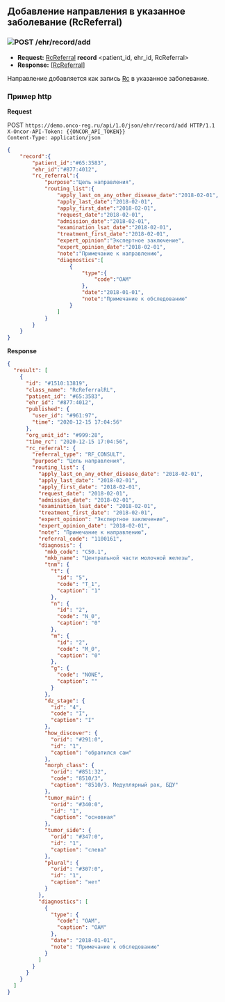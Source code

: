 ## Добавление направления в указанное заболевание (RcReferral)

### ![POST](../../../../../img/post.png) /ehr/record/add
* **Request:** [RcReferral](../../../../../types/types.md#com.siams.med.api.Rc.RcReferral) **record** <patient_id, ehr_id, RcReferral>
* **Response:** [[RcReferral](../../../../../types/types.md#com.siams.med.api.Rc.RcReferral)]

Направление добавляется как запись [Rc](../../../../../types/types.md#com.siams.med.api.Rc) в указанное заболевание.

### Пример http

**Request**

POST `https://demo.onco-reg.ru/api/1.0/json/ehr/record/add HTTP/1.1`  
`X-Oncor-API-Token: {{ONCOR_API_TOKEN}}`  
`Content-Type: application/json`  

```json
{
    "record":{
        "patient_id":"#65:3583",
        "ehr_id":"#877:4012",
        "rc_referral":{
            "purpose":"Цель направления",
            "routing_list":{
                "apply_last_on_any_other_disease_date":"2018-02-01",
                "apply_last_date":"2018-02-01",
                "apply_first_date":"2018-02-01",
                "request_date":"2018-02-01",
                "admission_date":"2018-02-01",
                "examination_lsat_date":"2018-02-01",
                "treatment_first_date":"2018-02-01",
                "expert_opinion":"Экспертное заключение",
                "expert_opinion_date":"2018-02-01",
                "note":"Примечание к направлению",
                "diagnostics":[
                    {
                        "type":{
                            "code":"OAM"
                        },
                        "date":"2018-01-01",
                        "note":"Примечание к обследованию"
                    }
                ]
            }
        }
    }
}
```

**Response**
```json
{
  "result": [
    {
      "id": "#1510:13819",
      "class_name": "RcReferralRL",
      "patient_id": "#65:3583",
      "ehr_id": "#877:4012",
      "published": {
        "user_id": "#961:97",
        "time": "2020-12-15 17:04:56"
      },
      "org_unit_id": "#999:28",
      "time_rc": "2020-12-15 17:04:56",
      "rc_referral": {
        "referral_type": "RF_CONSULT",
        "purpose": "Цель направления",
        "routing_list": {
          "apply_last_on_any_other_disease_date": "2018-02-01",
          "apply_last_date": "2018-02-01",
          "apply_first_date": "2018-02-01",
          "request_date": "2018-02-01",
          "admission_date": "2018-02-01",
          "examination_lsat_date": "2018-02-01",
          "treatment_first_date": "2018-02-01",
          "expert_opinion": "Экспертное заключение",
          "expert_opinion_date": "2018-02-01",
          "note": "Примечание к направлению",
          "referral_code": "1100161",
          "diagnosis": {
            "mkb_code": "C50.1",
            "mkb_name": "Центральной части молочной железы",
            "tnm": {
              "t": {
                "id": "5",
                "code": "T_1",
                "caption": "1"
              },
              "n": {
                "id": "2",
                "code": "N_0",
                "caption": "0"
              },
              "m": {
                "id": "2",
                "code": "M_0",
                "caption": "0"
              },
              "g": {
                "code": "NONE",
                "caption": ""
              }
            },
            "dz_stage": {
              "id": "4",
              "code": "I",
              "caption": "I"
            },
            "how_discover": {
              "orid": "#291:0",
              "id": "1",
              "caption": "обратился сам"
            },
            "morph_class": {
              "orid": "#851:32",
              "code": "8510/3",
              "caption": "8510/3. Медуллярный рак, БДУ"
            },
            "tumor_main": {
              "orid": "#340:0",
              "id": "1",
              "caption": "основная"
            },
            "tumor_side": {
              "orid": "#347:0",
              "id": "1",
              "caption": "слева"
            },
            "plural": {
              "orid": "#307:0",
              "id": "1",
              "caption": "нет"
            }
          },
          "diagnostics": [
            {
              "type": {
                "code": "OAM",
                "caption": "ОАМ"
              },
              "date": "2018-01-01",
              "note": "Примечание к обследованию"
            }
          ]
        }
      }
    }
  ]
}
```
